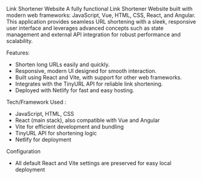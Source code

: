 Link Shortener Website
A fully functional Link Shortener Website built with modern web frameworks: JavaScript, Vue, HTML, CSS, React, and Angular.
This application provides seamless URL shortening with a sleek, responsive user interface and leverages advanced concepts such as state management and external API integration for robust performance and scalability.

Features:
* Shorten long URLs easily and quickly.
* Responsive, modern UI designed for smooth interaction.
* Built using React and Vite, with support for other web frameworks.
* Integrates with the TinyURL API for reliable link shortening.
* Deployed with Netlify for fast and easy hosting.

Tech/Framework Used :
* JavaScript, HTML, CSS
* React (main stack), also compatible with Vue and Angular
* Vite for efficient development and bundling
* TinyURL API for shortening logic
* Netlify for deployment

Configuration
* All default React and Vite settings are preserved for easy local deployment
